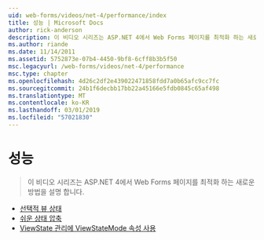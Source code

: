 ```yaml
---
uid: web-forms/videos/net-4/performance/index
title: 성능 | Microsoft Docs
author: rick-anderson
description: 이 비디오 시리즈는 ASP.NET 4에서 Web Forms 페이지를 최적화 하는 새로운 방법을 설명 합니다.
ms.author: riande
ms.date: 11/14/2011
ms.assetid: 5752873e-07b4-4450-9bf8-6cff8b3b5f50
msc.legacyurl: /web-forms/videos/net-4/performance
msc.type: chapter
ms.openlocfilehash: 4d26c2df2e439022471858fdd7a0b65afc9cc7fc
ms.sourcegitcommit: 24b1f6decbb17bb22a45166e5fdb0845c65af498
ms.translationtype: MT
ms.contentlocale: ko-KR
ms.lasthandoff: 03/01/2019
ms.locfileid: "57021830"
---
```

<a name="performance"></a>성능
====================
> 이 비디오 시리즈는 ASP.NET 4에서 Web Forms 페이지를 최적화 하는 새로운 방법을 설명 합니다.


- [선택적 뷰 상태](aspnet-4-quick-hit-selective-view-state.md)
- [쉬운 상태 압축](aspnet-4-quick-hit-easy-state-compression.md)
- [ViewState 관리에 ViewStateMode 속성 사용](how-do-i-use-the-viewstatemode-property-for-managing-viewstate.md)
